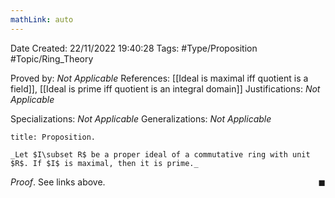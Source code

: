 ```yaml
---
mathLink: auto
---
```


<div class="topSpace"></div>

Date Created: 22/11/2022 19:40:28
Tags: #Type/Proposition #Topic/Ring_Theory

Proved by: _Not Applicable_
References: [[Ideal is maximal iff quotient is a field]], [[Ideal is prime iff quotient is an integral domain]]
Justifications: _Not Applicable_

Specializations: _Not Applicable_
Generalizations: _Not Applicable_

``` ad-Proposition
title: Proposition.

_Let $I\subset R$ be a proper ideal of a commutative ring with unit $R$. If $I$ is maximal, then it is prime._

```

_Proof_. See links above.<span style="float:right;">$\blacksquare$</span>

